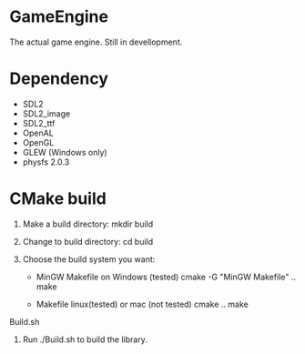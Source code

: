 GameEngine
==========

The actual game engine.
Still in devellopment.

Dependency
==========
- SDL2
- SDL2_image
- SDL2_ttf
- OpenAL
- OpenGL
- GLEW (Windows only)
- physfs 2.0.3

CMake build
===========

1. Make a build directory:
	mkdir build

2. Change to build directory:
	cd build

3. Choose the build system you want:
	- MinGW Makefile on Windows (tested)
	cmake -G "MinGW Makefile" ..
	make
	
	- Makefile linux(tested) or mac (not tested)
	cmake ..
	make
	


Build.sh
1. Run ./Build.sh to build the library.

